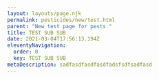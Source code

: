 ```yaml
---
layout: layouts/page.njk
permalink: pesticides/new/test.html
parent: "New test page for pests "
title: TEST SUB SUB
date: 2021-03-04T17:56:13.194Z
eleventyNavigation:
  order: 0
  key: TEST SUB SUB
metaDescription: sadfasdfasdfasdfadsfsdfsadfasd
---
```

